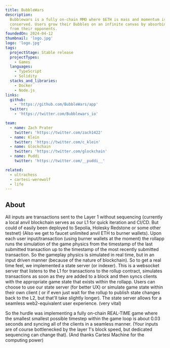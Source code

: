 ```yaml
---
title: BubbleWars
description:
  Bubblewars is a fully on-chain MMO where $ETH is mass and momentum is
  conserved. Users grow their Bubbles on an infinite canvas by absorbing $ETH
  from their opponents.
foundedOn: 2024-04-12
thumbnail: 'logo.jpg'
logo: 'logo.jpg'
tags:
  projectStage: Stable release
  projectTypes:
    - Games
  languages:
    - TypeScript
    - Solidity
  stacks_and_libraries:
    - Docker
    - Node.js
links:
  github:
    - 'https://github.com/BubbleWars/app'
  twitter:
    - 'https://twitter.com/Bubblewars_io'

team:
  - name: Zach Prater
    twitter: 'https://twitter.com/zach1422'
  - name: Klein
    twitter: 'https://twitter.com/c_klein'
  - name: Glockchain
    twitter: 'https://twitter.com/glockchain'
  - name: Puddi
    twitter: 'https://twitter.com/__puddi__'

related:
  - ultrachess
  - cartesi-werewolf
  - life
---
```


## About

All inputs are transactions sent to the Layer 1 without sequencing (currently a
local anvil blockchain serves as our L1 for quick iteration and CI/CD. But could
of easily been deployed to Sepolia, Holesky Redstone or some other testnet)
(Also we get to faucet unlimited anvil ETH to burner wallets). Upon each user
input/transaction (using burner wallets at the moment) the rollapp runs the
simulation of the game physics from the timestamp of the last submitted
transaction up to the timestamp of the most recently submitted transaction. So
the gameplay physics is simulated in real time, but in an input driven manner
(because of the nature of blockchain). So to get a real time feel, we
implemented a state server (or indexer). This is a websocket server that listens
to the L1 for transactions to the rollup contract, simulates transactions as
soon as they are added to a block and then syncs clients with the appropriate
game state that exists within the rollapp. Users can choose to use our state
server (for better UX) or simulate game state within their own client ( or if
even just wait for the rollup to publish state changes back to the L2, but
that'll take slightly longer). The state server allows for a seamless
web2-equivalent user experience. (very vital)

So the hurdle was implementing a fully on-chain REAL-TIME game where the
smallest smallest possible timestep within the game loop is about 0.03 seconds
and syncing all of the clients in a seamless manner. (Your inputs are of course
bottlenecked by the layer 1's block speed, but dedicated sequencing can change
that). (And thanks Cartesi Machine for the computing power)
